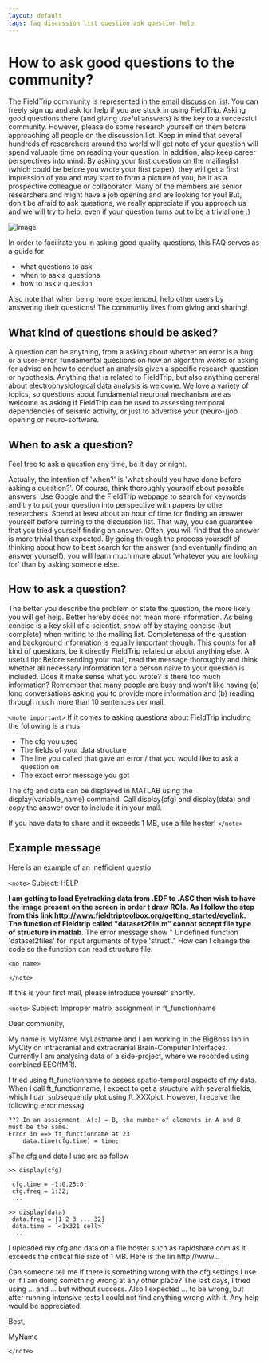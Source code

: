 ```yaml
---
layout: default
tags: faq discussion list question ask question help
---
```


# How to ask good questions to the community?

The FieldTrip community is represented in the [email discussion list](/discussion_list). You can freely sign up and ask for help if you are stuck in using FieldTrip. Asking good questions there (and giving useful answers) is the key to a successful community. However, please do some research yourself on them before approaching all people on the discussion list. Keep in mind that several hundreds of researchers around the world will get note of your question will spend valuable time on reading your question. In addition, also keep career perspectives into mind. By asking your first question on the mailinglist (which could be before you wrote your first paper), they will get a first impression of you and may start to form a picture of you, be it as a prospective colleague or collaborator. Many of the members are senior researchers and might have a job opening and are looking for you! But, don't be afraid to ask questions, we really appreciate if you approach us and we will try to help, even if your question turns out to be a trivial one :)

![image](/media/faq/peanutsediting.jpg@400)

In order to facilitate you in asking good quality questions, this FAQ serves as a guide for

*  what questions to ask
*  when to ask a questions
*  how to ask a question

Also note that when being more experienced, help other users by answering their questions! The community lives from giving and sharing!

## What kind of questions should be asked?

A question can be anything, from a asking about whether an error is a bug or a user-error, fundamental questions on how an algorithm works or asking for advise on how to conduct an analysis given a specific research question or hypothesis. Anything that is related to FieldTrip, but also anything general about electrophysiological data analysis is welcome. We love a variety of topics, so questions about fundamental neuronal mechanism are as welcome as asking if FieldTrip can be used to assessing temporal dependencies of seismic activity, or just to advertise your (neuro-)job opening or neuro-software.

## When to ask a question?

Feel free to ask a question any time, be it day or night.

Actually, the intention of 'when?' is 'what should you have done before asking a question?'. Of course, think thoroughly yourself about possible answers. Use Google and the FieldTrip webpage to search for keywords and try to put your question into perspective with papers by other researchers. Spend at least about an hour of time for finding an answer yourself before turning to the discussion list. That way, you can guarantee that you tried yourself finding an answer. Often, you will find that the answer is more trivial than expected. By going through the process yourself of thinking about how to best search for the answer (and eventually finding an answer yourself), you will learn much more about 'whatever you are looking for' than by asking someone else.

## How to ask a question?

The better you describe the problem or state the question, the more likely you will get help. Better hereby does not mean more information. As being concise is a key skill of a scientist, show off by staying concise (but complete) when writing to the mailing list. Completeness of the question and background information is equally important though. This counts for all kind of questions, be it directly FieldTrip related or about anything else. A useful tip: Before sending your mail, read the message thoroughly and think whether all necessary information for a person naive to your question is included. Does it make sense what you wrote? Is there too much information? Remember that many people are busy and won't like having (a) long conversations asking you to provide more information and (b) reading through much more than 10 sentences per mail.

`<note important>`
If it comes to asking questions about FieldTrip including the following is a mus

*  The cfg you used
*  The fields of your data structure
*  The line you called that gave an error / that you would like to ask a question on
*  The exact error message you got

The cfg and data can be displayed in MATLAB using the display(variable_name) command. Call display(cfg) and display(data) and copy the answer over to include it in your mail.

If you have data to share and it exceeds 1 MB, use a file hoster!
`</note>`

## Example message

Here is an example of an inefficient questio

`<note>`
Subject: HELP

**I am getting to load Eyetracking data from .EDF to .ASC then wish to have the image present on the screen in order t draw ROIs. As I follow the step from this link http://www.fieldtriptoolbox.org/getting_started/eyelink. The function of Fieldtrip called "dataset2file.m" cannot accept file type of structure in matlab**.  The error message show " Undefined function 'dataset2files' for input arguments of type 'struct'." How can I change the code so the function can read structure file.

 `<no name>`

`</note>`

If this is your first mail, please introduce yourself shortly.

`<note>`
Subject: Improper matrix assignment in ft_functionname

Dear community,

My name is MyName MyLastname and I am working in the BigBoss lab in MyCity on intracranial and extracranial Brain-Computer Interfaces. Currently I am analysing data of a side-project, where we recorded using combined EEG/fMRI.

I tried using ft_functionname to assess spatio-temporal aspects of my data. When I call ft_functionname, I expect to get a structure with several fields, which I can subsequently plot using ft_XXXplot. However, I receive the following error messag

	??? In an assignment  A(:) = B, the number of elements in A and B
	must be the same.
	Error in ==> ft_functionname at 23
	    data.time(cfg.time) = time;

sThe cfg and data I use are as follow

	>> display(cfg)

	 cfg.time = -1:0.25:0;
	 cfg.freq = 1:32;
	 ...

	>> display(data)
	 data.freq = [1 2 3 ... 32]
	 data.time = `<1x321 cell>`
	 ...

I uploaded my cfg and data on a file hoster such as rapidshare.com as it exceeds the critical file size of 1 MB. Here is the lin
http://www...

Can someone tell me if there is something wrong with the cfg settings I use or if I am doing something wrong at any other place? The last days, I tried using ... and ... but without success. Also I expected ... to be wrong, but after running intensive tests I could not find anything wrong with it. Any help would be appreciated.

Best,

MyName

`</note>`
